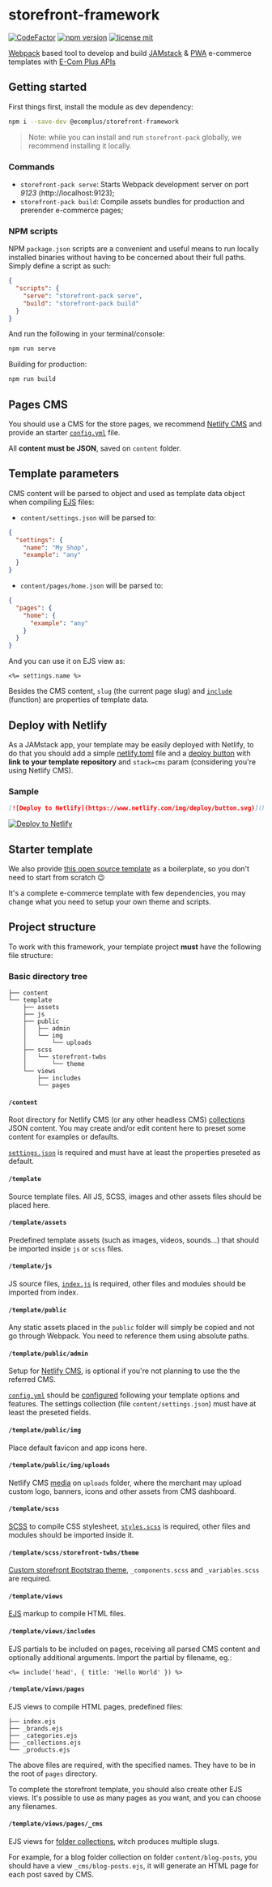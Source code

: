 # storefront-framework


[![CodeFactor](https://www.codefactor.io/repository/github/ecomclub/storefront-framework/badge)](https://www.codefactor.io/repository/github/ecomclub/storefront-framework)
[![npm version](https://img.shields.io/npm/v/@ecomplus/storefront-framework.svg)](https://www.npmjs.org/@ecomplus/storefront-framework)
[![license mit](https://img.shields.io/badge/License-MIT-yellow.svg)](https://opensource.org/licenses/MIT)

[Webpack](https://webpack.js.org/) based
tool to develop and build
[JAMstack](https://jamstack.org/) &
[PWA](https://developers.google.com/web/progressive-web-apps/)
e-commerce templates with
[E-Com Plus APIs](https://developers.e-com.plus/docs/reference/)

## Getting started

First things first, install the module as dev dependency:

```bash
npm i --save-dev @ecomplus/storefront-framework
```

> Note: while you can install and run `storefront-pack` globally,
we recommend installing it locally.

### Commands

- `storefront-pack serve`:
Starts Webpack development server on port _9123_ (http://localhost:9123);
- `storefront-pack build`:
Compile assets bundles for production and prerender e-commerce pages;

### NPM scripts

NPM `package.json` scripts are a convenient and useful means to run
locally installed binaries without having to be concerned
about their full paths. Simply define a script as such:

```json
{
  "scripts": {
    "serve": "storefront-pack serve",
    "build": "storefront-pack build"
  }
}
```

And run the following in your terminal/console:

```bash
npm run serve
```

Building for production:

```bash
npm run build
```

## Pages CMS

You should use a CMS for the store pages,
we recommend [Netlify CMS](https://www.netlifycms.org/) and provide
an starter
[`config.yml`](https://github.com/ecomclub/storefront-framework/blob/master/template/public/admin/config.yml)
file.

All **content must be JSON**, saved on `content` folder.

## Template parameters

CMS content will be parsed to object and used as
template data object when compiling [EJS](https://ejs.co/) files:

- `content/settings.json` will be parsed to:
```json
{
  "settings": {
    "name": "My Shop",
    "example": "any"
  }
}
```

- `content/pages/home.json` will be parsed to:
```json
{
  "pages": {
    "home": {
      "example": "any"
    }
  }
}
```

And you can use it on EJS view as:
```ejs
<%= settings.name %>
```

Besides the CMS content, `slug` (the current page slug) and
[`include`](https://github.com/ecomclub/storefront-framework#templateviewsincludes) (function)
are properties of template data.

## Deploy with Netlify

As a JAMstack app, your template may be easily deployed with Netlify,
to do that you should add a simple
[netlify.toml](https://github.com/ecomclub/storefront-framework/blob/master/netlify.toml)
file and a
[deploy button](https://www.netlify.com/docs/deploy-button/) with **link to your
template repository** and
`stack=cms` param (considering you're using Netlify CMS).

### Sample

```md
[![Deploy to Netlify](https://www.netlify.com/img/deploy/button.svg)](https://app.netlify.com/start/deploy?stack=cms&repository=https://github.com/ecomclub/storefront-framework)
```

[![Deploy to Netlify](https://www.netlify.com/img/deploy/button.svg)](https://app.netlify.com/start/deploy?stack=cms&repository=https://github.com/ecomclub/storefront-framework)

## Starter template

We also provide
[this open source template](https://github.com/ecomclub/storefront)
as a boilerplate, so you don't need to
start from scratch :wink:

It's a complete e-commerce template with few dependencies,
you may change what you need to setup your own theme and scripts.

## Project structure

To work with this framework,
your template project **must** have the following file structure:

### Basic directory tree

```
├── content
└── template
    ├── assets
    ├── js
    ├── public
    │   ├── admin
    │   └── img
    │       └── uploads
    ├── scss
    │   └── storefront-twbs
    │       └── theme
    └── views
        ├── includes
        └── pages
```

#### `/content`

Root directory for Netlify CMS (or any other headless CMS)
[collections](https://www.netlifycms.org/docs/add-to-your-site/#collections)
JSON content.
You may create and/or edit content here to preset
some content for examples or defaults.

[`settings.json`](https://github.com/ecomclub/storefront-framework/blob/master/content/settings.json)
is required and must have at least the
properties preseted as default.

#### `/template`

Source template files.
All JS, SCSS, images and other assets files should be placed here.

#### `/template/assets`

Predefined template assets (such as images, videos, sounds...)
that should be imported inside `js` or `scss` files.

#### `/template/js`

JS source files,
[`index.js`](https://github.com/ecomclub/storefront-framework/blob/master/template/js/index.js)
is required,
other files and modules should be imported from index.

#### `/template/public`

Any static assets placed in the `public`
folder will simply be copied and not go through Webpack.
You need to reference them using absolute paths.

#### `/template/public/admin`

Setup for [Netlify CMS](https://www.netlifycms.org/),
is optional if you're not planning to use the the referred CMS.

[`config.yml`](https://github.com/ecomclub/storefront-framework/blob/master/template/public/admin/config.yml)
should be
[configured](https://www.netlifycms.org/docs/add-to-your-site/#configuration)
following your template options and features.
The settings collection (file `content/settings.json`)
must have at least the preseted fields.

#### `/template/public/img`

Place default favicon and app icons here.

#### `/template/public/img/uploads`

Netlify CMS
[media](https://www.netlifycms.org/docs/add-to-your-site/#media-and-public-folders)
on `uploads` folder, where the merchant may
upload custom logo, banners, icons and other assets from
CMS dashboard.

#### `/template/scss`

[SCSS](https://sass-lang.com/)
to compile CSS stylesheet,
[`styles.scss`](https://github.com/ecomclub/storefront-framework/blob/master/template/scss/styles.scss)
is required, other files and modules
should be imported inside it.

#### `/template/scss/storefront-twbs/theme`

[Custom storefront Bootstrap theme](https://github.com/ecomclub/storefront-twbs#creating-custom-theme),
`_components.scss` and `_variables.scss` are required.

#### `/template/views`

[EJS](https://ejs.co/) markup to compile HTML files.

#### `/template/views/includes`

EJS partials to be included on pages, receiving all parsed
CMS content and optionally additional arguments.
Import the partial by filename, eg.:

```ejs
<%= include('head', { title: 'Hello World' }) %>
```

#### `/template/views/pages`

EJS views to compile HTML pages, predefined files:

```
├── index.ejs
├── _brands.ejs
├── _categories.ejs
├── _collections.ejs
└── _products.ejs
```

The above files are required,
with the specified names. They have to be in the
root of `pages` directory.

To complete the storefront template,
you should also create other EJS views.
It's possible to use as many pages as you want,
and you can choose any filenames.

#### `/template/views/pages/_cms`

EJS views for
[folder collections](https://www.netlifycms.org/docs/collection-types/#folder-collections),
witch produces multiple slugs.

For example, for a blog folder collection on folder `content/blog-posts`,
you should have a view `_cms/blog-posts.ejs`, it will generate an HTML page for each
post saved by CMS.
